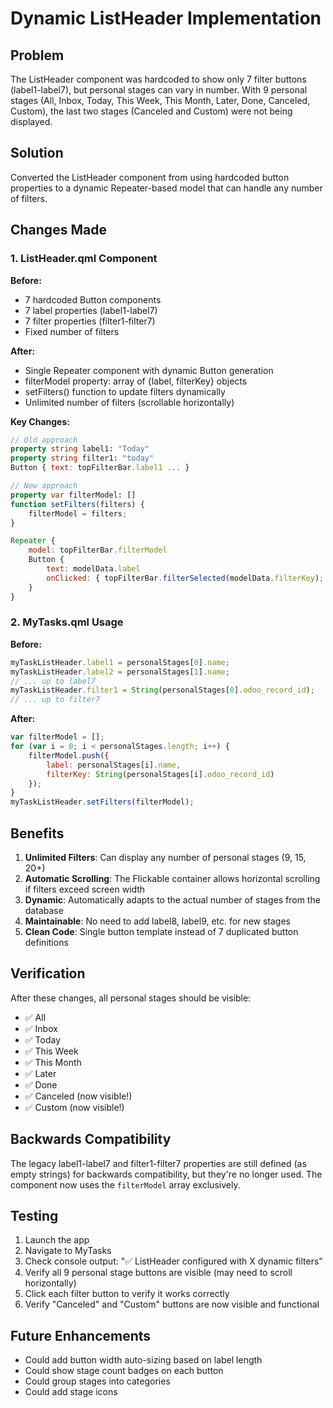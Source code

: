 # Dynamic ListHeader Implementation

## Problem
The ListHeader component was hardcoded to show only 7 filter buttons (label1-label7), but personal stages can vary in number. With 9 personal stages (All, Inbox, Today, This Week, This Month, Later, Done, Canceled, Custom), the last two stages (Canceled and Custom) were not being displayed.

## Solution
Converted the ListHeader component from using hardcoded button properties to a dynamic Repeater-based model that can handle any number of filters.

## Changes Made

### 1. ListHeader.qml Component
**Before:**
- 7 hardcoded Button components
- 7 label properties (label1-label7)
- 7 filter properties (filter1-filter7)
- Fixed number of filters

**After:**
- Single Repeater component with dynamic Button generation
- filterModel property: array of {label, filterKey} objects
- setFilters() function to update filters dynamically
- Unlimited number of filters (scrollable horizontally)

**Key Changes:**
```qml
// Old approach
property string label1: "Today"
property string filter1: "today"
Button { text: topFilterBar.label1 ... }

// New approach
property var filterModel: []
function setFilters(filters) {
    filterModel = filters;
}

Repeater {
    model: topFilterBar.filterModel
    Button {
        text: modelData.label
        onClicked: { topFilterBar.filterSelected(modelData.filterKey); }
    }
}
```

### 2. MyTasks.qml Usage
**Before:**
```javascript
myTaskListHeader.label1 = personalStages[0].name;
myTaskListHeader.label2 = personalStages[1].name;
// ... up to label7
myTaskListHeader.filter1 = String(personalStages[0].odoo_record_id);
// ... up to filter7
```

**After:**
```javascript
var filterModel = [];
for (var i = 0; i < personalStages.length; i++) {
    filterModel.push({
        label: personalStages[i].name,
        filterKey: String(personalStages[i].odoo_record_id)
    });
}
myTaskListHeader.setFilters(filterModel);
```

## Benefits

1. **Unlimited Filters**: Can display any number of personal stages (9, 15, 20+)
2. **Automatic Scrolling**: The Flickable container allows horizontal scrolling if filters exceed screen width
3. **Dynamic**: Automatically adapts to the actual number of stages from the database
4. **Maintainable**: No need to add label8, label9, etc. for new stages
5. **Clean Code**: Single button template instead of 7 duplicated button definitions

## Verification

After these changes, all personal stages should be visible:
- ✅ All
- ✅ Inbox
- ✅ Today
- ✅ This Week
- ✅ This Month
- ✅ Later
- ✅ Done
- ✅ Canceled (now visible!)
- ✅ Custom (now visible!)

## Backwards Compatibility

The legacy label1-label7 and filter1-filter7 properties are still defined (as empty strings) for backwards compatibility, but they're no longer used. The component now uses the `filterModel` array exclusively.

## Testing

1. Launch the app
2. Navigate to MyTasks
3. Check console output: "✅ ListHeader configured with X dynamic filters"
4. Verify all 9 personal stage buttons are visible (may need to scroll horizontally)
5. Click each filter button to verify it works correctly
6. Verify "Canceled" and "Custom" buttons are now visible and functional

## Future Enhancements

- Could add button width auto-sizing based on label length
- Could show stage count badges on each button
- Could group stages into categories
- Could add stage icons
